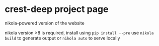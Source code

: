 # crest-deep project page

nikola-powered version of the website


nikola version >8 is required, 
install using `pip install --pre`
use `nikola build` to generate output 
or `nikola auto` to serve locally

